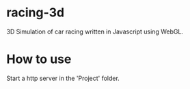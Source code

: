 # racing-3d
3D Simulation of car racing written in Javascript using WebGL.

# How to use
Start a http server in the 'Project' folder.

